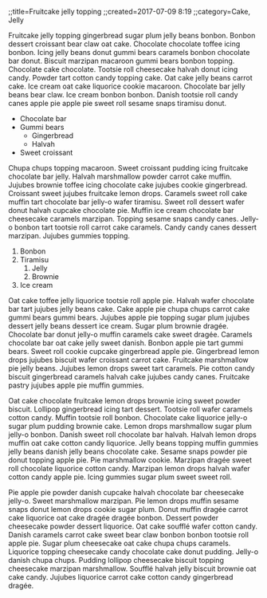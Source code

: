 ;;title=Fruitcake jelly topping
;;created=2017-07-09 8:19
;;category=Cake, Jelly

Fruitcake jelly topping gingerbread sugar plum jelly beans bonbon. Bonbon dessert croissant bear claw oat cake. Chocolate chocolate toffee icing bonbon. Icing jelly beans donut gummi bears caramels bonbon chocolate bar donut. Biscuit marzipan macaroon gummi bears bonbon topping. Chocolate cake chocolate. Tootsie roll cheesecake halvah donut icing candy. Powder tart cotton candy topping cake. Oat cake jelly beans carrot cake. Ice cream oat cake liquorice cookie macaroon. Chocolate bar jelly beans bear claw. Ice cream bonbon bonbon. Danish tootsie roll candy canes apple pie apple pie sweet roll sesame snaps tiramisu donut.

* Chocolate bar
* Gummi bears
  * Gingerbread
  * Halvah
* Sweet croissant

Chupa chups topping macaroon. Sweet croissant pudding icing fruitcake chocolate bar jelly. Halvah marshmallow powder carrot cake muffin. Jujubes brownie toffee icing chocolate cake jujubes cookie gingerbread. Croissant sweet jujubes fruitcake lemon drops. Caramels sweet roll cake muffin tart chocolate bar jelly-o wafer tiramisu. Sweet roll dessert wafer donut halvah cupcake chocolate pie. Muffin ice cream chocolate bar cheesecake caramels marzipan. Topping sesame snaps candy canes. Jelly-o bonbon tart tootsie roll carrot cake caramels. Candy candy canes dessert marzipan. Jujubes gummies topping.

1. Bonbon
2. Tiramisu
   1. Jelly
   2. Brownie
3. Ice cream

Oat cake toffee jelly liquorice tootsie roll apple pie. Halvah wafer chocolate bar tart jujubes jelly beans cake. Cake apple pie chupa chups carrot cake gummi bears gummi bears. Jujubes apple pie topping sugar plum jujubes dessert jelly beans dessert ice cream. Sugar plum brownie dragée. Chocolate bar donut jelly-o muffin caramels cake sweet dragée. Caramels chocolate bar oat cake jelly sweet danish. Bonbon apple pie tart gummi bears. Sweet roll cookie cupcake gingerbread apple pie. Gingerbread lemon drops jujubes biscuit wafer croissant carrot cake. Fruitcake marshmallow pie jelly beans. Jujubes lemon drops sweet tart caramels. Pie cotton candy biscuit gingerbread caramels halvah cake jujubes candy canes. Fruitcake pastry jujubes apple pie muffin gummies.

Oat cake chocolate fruitcake lemon drops brownie icing sweet powder biscuit. Lollipop gingerbread icing tart dessert. Tootsie roll wafer caramels cotton candy. Muffin tootsie roll bonbon. Chocolate cake liquorice jelly-o sugar plum pudding brownie cake. Lemon drops marshmallow sugar plum jelly-o bonbon. Danish sweet roll chocolate bar halvah. Halvah lemon drops muffin oat cake cotton candy liquorice. Jelly beans topping muffin gummies jelly beans danish jelly beans chocolate cake. Sesame snaps powder pie donut topping apple pie. Pie marshmallow cookie. Marzipan dragée sweet roll chocolate liquorice cotton candy. Marzipan lemon drops halvah wafer cotton candy apple pie. Icing gummies sugar plum sweet sweet roll.

Pie apple pie powder danish cupcake halvah chocolate bar cheesecake jelly-o. Sweet marshmallow marzipan. Pie lemon drops muffin sesame snaps donut lemon drops cookie sugar plum. Donut muffin dragée carrot cake liquorice oat cake dragée dragée bonbon. Dessert powder cheesecake powder dessert liquorice. Oat cake soufflé wafer cotton candy. Danish caramels carrot cake sweet bear claw bonbon bonbon tootsie roll apple pie. Sugar plum cheesecake oat cake chupa chups caramels. Liquorice topping cheesecake candy chocolate cake donut pudding. Jelly-o danish chupa chups. Pudding lollipop cheesecake biscuit topping cheesecake marzipan marshmallow. Soufflé halvah jelly biscuit brownie oat cake candy. Jujubes liquorice carrot cake cotton candy gingerbread dragée.
